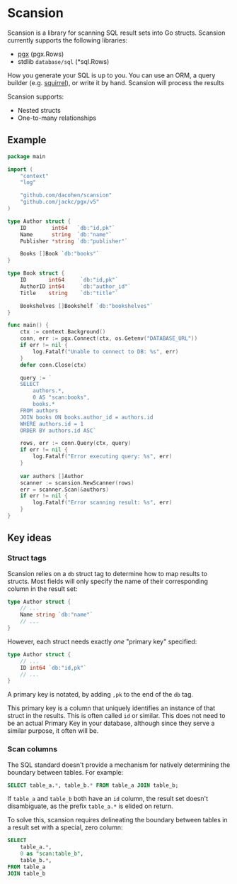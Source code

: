 # Scansion

Scansion is a library for scanning SQL result sets into Go structs.
Scansion currently supports the following libraries:
* [pgx](https://github.com/jackc/pgx) (pgx.Rows)
* stdlib `database/sql` (*sql.Rows)

How you generate your SQL is up to you.
You can use an ORM, a query builder (e.g. [squirrel](https://github.com/Masterminds/squirrel)), or write it by hand. Scansion will process the results

Scansion supports:
* Nested structs
* One-to-many relationships

## Example
```go
package main

import (
    "context"
    "log"

    "github.com/dacohen/scansion"
    "github.com/jackc/pgx/v5"
)

type Author struct {
	ID        int64   `db:"id,pk"`
	Name      string  `db:"name"`
	Publisher *string `db:"publisher"`

	Books []Book `db:"books"`
}

type Book struct {
	ID       int64     `db:"id,pk"`
	AuthorID int64     `db:"author_id"`
	Title    string    `db:"title"`

	Bookshelves []Bookshelf `db:"bookshelves"`
}

func main() {
    ctx := context.Background()
    conn, err := pgx.Connect(ctx, os.Getenv("DATABASE_URL"))
    if err != nil {
        log.Fatalf("Unable to connect to DB: %s", err)
    }
    defer conn.Close(ctx)

    query := `
    SELECT
        authors.*,
        0 AS "scan:books",
        books.*
    FROM authors
    JOIN books ON books.author_id = authors.id
    WHERE authors.id = 1
    ORDER BY authors.id ASC`

    rows, err := conn.Query(ctx, query)
    if err != nil {
        log.Fatalf("Error executing query: %s", err)
    }
    
    var authors []Author
    scanner := scansion.NewScanner(rows)
    err = scanner.Scan(&authors)
    if err != nil {
        log.Fatalf("Error scanning result: %s", err)
    }
}


```

## Key ideas

### Struct tags
Scansion relies on a `db` struct tag to determine how to map results to structs.
Most fields will only specify the name of their corresponding column in the result set:

```go
type Author struct {
    // ...
    Name string `db:"name"`
    // ...
}
```

However, each struct needs exactly *one* "primary key" specified:

```go
type Author struct {
    // ...
    ID int64 `db:"id,pk"`
    // ...
}
```

A primary key is notated, by adding `,pk` to the end of the `db` tag.

This primary key is a column that uniquely identifies an instance of that struct in the results.
This is often called `id` or similar.
This does not need to be an actual Primary Key in your database, although since they serve a similar purpose, it often will be.

### Scan columns
The SQL standard doesn't provide a mechanism for natively determining the boundary between tables.
For example:
```sql
SELECT table_a.*, table_b.* FROM table_a JOIN table_b;
```
If `table_a` and `table_b` both have an `id` column, the result set doesn't disambiguate, as the prefix `table_a.*` is elided on return.

To solve this, scansion requires delineating the boundary between tables in a result set with a special, zero column:

```sql
SELECT
    table_a.*,
    0 as "scan:table_b",
    table_b.*,
FROM table_a
JOIN table_b
```
